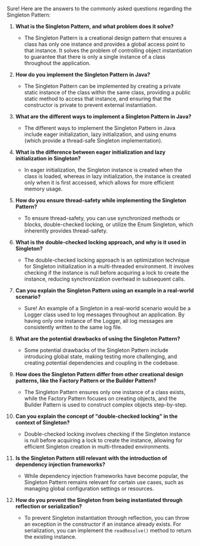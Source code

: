 Sure! Here are the answers to the commonly asked questions regarding the Singleton Pattern:

1. **What is the Singleton Pattern, and what problem does it solve?**
   - The Singleton Pattern is a creational design pattern that ensures a class has only one instance and provides a global access point to that instance. It solves the problem of controlling object instantiation to guarantee that there is only a single instance of a class throughout the application.

2. **How do you implement the Singleton Pattern in Java?**
   - The Singleton Pattern can be implemented by creating a private static instance of the class within the same class, providing a public static method to access that instance, and ensuring that the constructor is private to prevent external instantiation.

3. **What are the different ways to implement a Singleton Pattern in Java?**
   - The different ways to implement the Singleton Pattern in Java include eager initialization, lazy initialization, and using enums (which provide a thread-safe Singleton implementation).

4. **What is the difference between eager initialization and lazy initialization in Singleton?**
   - In eager initialization, the Singleton instance is created when the class is loaded, whereas in lazy initialization, the instance is created only when it is first accessed, which allows for more efficient memory usage.

5. **How do you ensure thread-safety while implementing the Singleton Pattern?**
   - To ensure thread-safety, you can use synchronized methods or blocks, double-checked locking, or utilize the Enum Singleton, which inherently provides thread-safety.

6. **What is the double-checked locking approach, and why is it used in Singleton?**
   - The double-checked locking approach is an optimization technique for Singleton initialization in a multi-threaded environment. It involves checking if the instance is null before acquiring a lock to create the instance, reducing synchronization overhead in subsequent calls.

7. **Can you explain the Singleton Pattern using an example in a real-world scenario?**
   - Sure! An example of a Singleton in a real-world scenario would be a Logger class used to log messages throughout an application. By having only one instance of the Logger, all log messages are consistently written to the same log file.

8. **What are the potential drawbacks of using the Singleton Pattern?**
   - Some potential drawbacks of the Singleton Pattern include introducing global state, making testing more challenging, and creating potential dependencies and coupling in the codebase.

9. **How does the Singleton Pattern differ from other creational design patterns, like the Factory Pattern or the Builder Pattern?**
   - The Singleton Pattern ensures only one instance of a class exists, while the Factory Pattern focuses on creating objects, and the Builder Pattern is used to construct complex objects step-by-step.

10. **Can you explain the concept of "double-checked locking" in the context of Singleton?**
    - Double-checked locking involves checking if the Singleton instance is null before acquiring a lock to create the instance, allowing for efficient Singleton creation in multi-threaded environments.

11. **Is the Singleton Pattern still relevant with the introduction of dependency injection frameworks?**
    - While dependency injection frameworks have become popular, the Singleton Pattern remains relevant for certain use cases, such as managing global configuration settings or resources.

12. **How do you prevent the Singleton from being instantiated through reflection or serialization?**
    - To prevent Singleton instantiation through reflection, you can throw an exception in the constructor if an instance already exists. For serialization, you can implement the `readResolve()` method to return the existing instance.